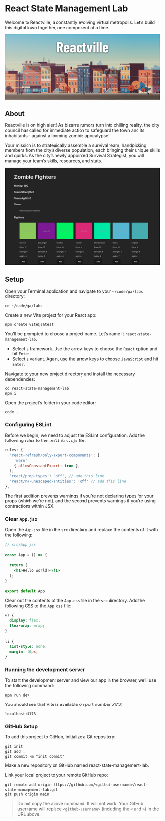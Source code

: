 # React State Management Lab
Welcome to Reactville, a constantly evolving virtual metropolis. Let’s build this digital town together, one component at a time.

![Reactville Hero](public/reactville.png)

## About
Reactville is on high alert! As bizarre rumors turn into chilling reality, the city council has called for immediate action to safeguard the town and its inhabitants - against a looming zombie apocalypse!

Your mission is to strategically assemble a survival team, handpicking members from the city’s diverse population, each bringing their unique skills and quirks. As the city’s newly appointed Survival Strategist, you will manage your team’s skills, resources, and stats.

![finished product](public/solution-ui.png)

## Setup 
Open your Terminal application and navigate to your `~/code/ga/labs` directory:

```
cd ~/code/ga/labs
```

Create a new Vite project for your React app:

```
npm create vite@latest
```

You’ll be prompted to choose a project name. Let’s name it `react-state-management-lab`.

* Select a framework. Use the arrow keys to choose the `React` option and hit `Enter`.
* Select a variant. Again, use the arrow keys to choose `JavaScript` and hit `Enter`.

Navigate to your new project directory and install the necessary dependencies:

```
cd react-state-management-lab
npm i
```

Open the project’s folder in your code editor:

```
code .
```

### Configuring ESLint
Before we begin, we need to adjust the ESLint configuration. Add the following rules to the `.eslintrc.cjs` file:

```js
rules: {
  'react-refresh/only-export-components': [
    'warn',
    { allowConstantExport: true },
  ],
  'react/prop-types': 'off', // add this line
  'react/no-unescaped-entities': 'off' // add this line
},
```

The first addition prevents warnings if you’re not declaring types for your props (which we’re not), and the second prevents warnings if you’re using contractions within JSX.

### Clear `App.jsx`
Open the `App.jsx` file in the `src` directory and replace the contents of it with the following:

```jsx
// src/App.jsx

const App = () => {

  return (
    <h1>Hello world!</h1>
  );
}

export default App
```

Clear out the contents of the `App.css` file in the `src` directory. Add the following CSS to the `App.css` file:

```css
ul {
  display: flex;
  flex-wrap: wrap;
}

li {
  list-style: none;
  margin: 10px;
}
```

### Running the development server
To start the development server and view our app in the browser, we’ll use the following command:

```
npm run dev
```

You should see that Vite is available on port number 5173:

```
localhost:5173
```

### GitHub Setup
To add this project to GitHub, initialize a Git repository:

```
git init
git add .
git commit -m "init commit"
```

Make a new repository on GitHub named react-state-management-lab.

Link your local project to your remote GitHub repo:

```
git remote add origin https://github.com/<github-username>/react-state-management-lab.git
git push origin main
```
> Do not copy the above command. It will not work. Your GitHub username will replace `<github-username>` (including the `<` and `>`) in the URL above.
